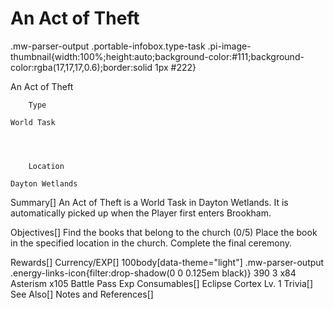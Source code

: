 # An Act of Theft

.mw-parser-output .portable-infobox.type-task .pi-image-thumbnail{width:100%;height:auto;background-color:#111;background-color:rgba(17,17,17,0.6);border:solid 1px #222}

An Act of Theft

	

	
		Type
	
	World Task



	
		Location
	
	Dayton Wetlands






Summary[]
An Act of Theft is a World Task in Dayton Wetlands. It is automatically picked up when the Player first enters Brookham.

Objectives[]
Find the books that belong to the church (0/5)
Place the book in the specified location in the church.
Complete the final ceremony.

Rewards[]
Currency/EXP[]
 100body[data-theme="light"] .mw-parser-output .energy-links-icon{filter:drop-shadow(0 0 0.125em black)}
390
 3
x84 Asterism
x105 Battle Pass Exp
Consumables[]
Eclipse Cortex Lv. 1
Trivia[]
See Also[]
Notes and References[]
